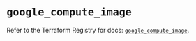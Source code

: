 # `google_compute_image`

Refer to the Terraform Registry for docs: [`google_compute_image`](https://registry.terraform.io/providers/hashicorp/google-beta/5.16.0/docs/resources/google_compute_image).
